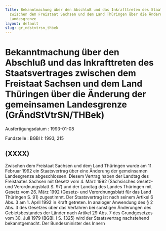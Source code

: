 ```yaml
---
Title: Bekanntmachung über den Abschluß und das Inkrafttreten des Staatsvertrages
  zwischen dem Freistaat Sachsen und dem Land Thüringen über die Änderung der gemeinsamen
  Landesgrenze
layout: default
slug: gr_ndstvtrsn_thbek
---
```


# Bekanntmachung über den Abschluß und das Inkrafttreten des Staatsvertrages zwischen dem Freistaat Sachsen und dem Land Thüringen über die Änderung der gemeinsamen Landesgrenze (GrÄndStVtrSN/THBek)

Ausfertigungsdatum
:   1993-01-08

Fundstelle
:   BGBl I: 1993, 215



## (XXXX)

Zwischen dem Freistaat Sachsen und dem Land Thüringen wurde am 11.
Februar 1992 ein Staatsvertrag über eine Änderung der gemeinsamen
Landesgrenze abgeschlossen. Diesem Vertrag haben der Landtag des
Freistaates Sachsen mit Gesetz vom 4. März 1992 (Sächsisches Gesetz-
und Verordnungsblatt S. 97) und der Landtag des Landes Thüringen mit
Gesetz vom 26. März 1992 (Gesetz- und Verordnungsblatt für das Land
Thüringen S. 91) zugestimmt. Der Staatsvertrag ist nach seinem Artikel
6 Abs. 3 am 1. April 1992 in Kraft getreten.
In analoger Anwendung des § 2 Abs. 3 des Gesetzes über das Verfahren
bei sonstigen Änderungen des Gebietsbestandes der Länder nach Artikel
29 Abs. 7 des Grundgesetzes vom 30. Juli 1979 (BGBl. I S. 1325) wird
der Staatsvertrag nachstehend bekanntgemacht.
Der Bundesminister des Innern

